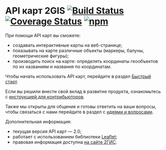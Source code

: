 # API карт 2GIS [![Build Status][build-badge]][build-link] [![Coverage Status][coverage-badge]][coverage-link] [![npm][npm-badge]][npm-link]

[build-badge]: https://travis-ci.org/2gis/mapsapi.svg?branch=master
[build-link]: https://travis-ci.org/2gis/mapsapi

[coverage-badge]: https://img.shields.io/coveralls/2gis/mapsapi.svg?branch=master&service=github
[coverage-link]: https://coveralls.io/r/2gis/mapsapi

[npm-badge]: https://img.shields.io/npm/v/2gis-maps.svg
[npm-link]: https://www.npmjs.com/package/2gis-maps

При помощи API карт вы сможете:
* создавать интерактивные карты на веб-странице;
* показывать на карте различные объекты (маркеры, балуны, геометрические фигуры);
* производить поиск на карте: определять координаты геообъектов по их названиям и названия по координатам.

Чтобы начать использовать API карт, перейдите в раздел [Быстрый старт](http://api.2gis.ru/doc/maps/ru/quickstart/).

Если вы решили внести свой вклад в развитие продукта, ознакомьтесь с [инструкцией для контрибьюторов](https://github.com/2gis/maps-api-2.0/blob/master/CONTRIBUTING.md).

Также мы открыты для общения и готовы ответить на ваши вопросы, чтобы связаться с нами перейдите в раздел с [идеями и вопросами](https://api2gis.uservoice.com).

Дополнительная информация:
* текущая версия API карт — 2.0;
* работает с использованием библиотеки [Leaflet](http://leafletjs.com);
* правовая информация доступна [на сайте 2ГИС](http://law.2gis.ru/api-rules/#kart2).
